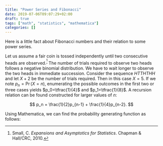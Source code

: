 ```yaml
---
title: "Power Series and Fibonacci"
date: 2019-07-06T09:07:29+02:00
draft: true
tags: ["math", "statistics", "mathematica"]
categories: []
---
```


Here is a little fact about Fibonacci numbers and their relation to some power series.

<!--more-->

Let us assume a fair coin is tossed independently until two consecutive heads are observed.<sup>[^1]</sup> The number of trials required to observe two heads follows a negative binomial distribution. We have to wait longer to observe the two heads in immediate succession. Consider the sequence $HTTHTHH$ and let $X+2$ be the number of trials required. Then in this case $X=5$. If we note $p_n=\Pr(X=n)$, enumerating the possible outcomes in the first two or three cases yields $p_0=\tfrac{1}{4}$ and $p_1=\tfrac{1}{8}$. A recursion relation can be found constructed for larger values of $n$:

$$ p_n = \frac{1}{2}p_{n-1} + \frac{1}{4}p_{n-2}. $$

Using Mathematica, we can find the probability generating function as follows:

[^1]: Small, C. _Expansions and Asymptotics for Statistics_. Chapman & Hall/CRC, 2010.
